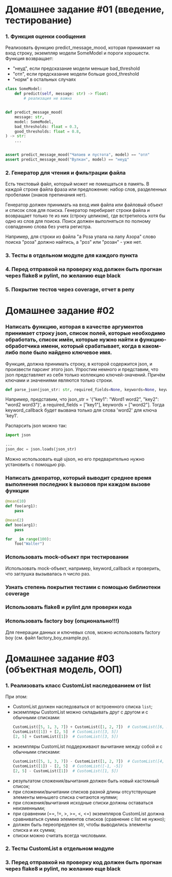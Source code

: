 # Домашнее задание #01 (введение, тестирование)

### 1. Функция оценки сообщения
Реализовать функцию predict_message_mood, которая приниамает на вход строку, экземпляр модели SomeModel и пороги хорошести.
Функция возвращает:
- "неуд", если предсказание модели меньше bad_threshold
- "отл", если предсказание модели больше good_threshold
- "норм" в остальных случаях

```py
class SomeModel:
    def predict(self, message: str) -> float:
        # реализация не важна


def predict_message_mood(
    message: str,
    model: SomeModel,
    bad_thresholds: float = 0.3,
    good_thresholds: float = 0.8,
) -> str:
    ...


assert predict_message_mood("Чапаев и пустота", model) == "отл"
assert predict_message_mood("Вулкан", model) == "неуд"
```

### 2. Генератор для чтения и фильтрации файла
Есть текстовый файл, который может не помещаться в память.
В каждой строке файла фраза или предложение: набор слов, разделенных пробелами (знаков препинания нет).

Генератор должен принимать на вход имя файла или файловый объект и список слов для поиска.
Генератор перебирает строки файла и возвращает только те из них (строку целиком), где встретилось хотя бы одно из слов для поиска.
Поиск должен выполняться по полному совпадению слова без учета регистра.

Например, для строки из файла "а Роза упала на лапу Азора" слово поиска "роза" должно найтись, а "роз" или "розан" - уже нет.

### 3. Тесты в отдельном модуле для каждого пункта

### 4. Перед отправкой на проверку код должен быть прогнан через flake8 и pylint, по желанию еще black

### 5. Покрытие тестов через coverage, отчет в репу


# Домашнее задание #02

### Написать функцию, которая в качестве аргументов принимает строку json, список полей, которые необходимо обработать, список имён, которые нужно найти и функцию-обработчика имени, который срабатывает, когда в каком-либо поле было найдено ключевое имя.

Функция, должна принимать строку, в которой содержится json, и произвести парсинг этого json.
Упростим немного и представим, что json представляет из себя только коллекцию ключей-значений.
Причём ключами и значениями являются только строки.

```py
def parse_json(json_str: str, required_fields=None, keywords=None, keyword_callback)
```

Например, представим, что json_str = '{"key1": "Word1 word2", "key2": "word2 word3"}', а required_fields = ["key1"], keywords = ["word2"]. Тогда keyword_callback будет вызвана только для слова 'word2' для ключа 'key1'.

Распарсить json можно так:
```py
import json

...
json_doc = json.loads(json_str)

```

Можно использовать ещё ujson, но его предварительно нужно установить с помощью pip.

### Написать декоратор, который выводит среднее время выполнения последних k вызовов при каждом вызове функции

```py
@mean(10)
def foo(arg1):
    pass

@mean(2)
def boo(arg1):
    pass

for _ in range(100):
    foo("Walter")
```

### Использовать mock-объект при тестировании
Использовать mock-объект, например, keyword_callback и проверить, что заглушка вызывалась n число раз.

### Узнать степень покрытия тестами с помощью библиотеки coverage

### Использовать flake8 и pylint для проверки кода

### Использовать factory boy (опционально!!!)
Для генерации данных и ключевых слов, можно использовать factory boy (см. файл factory_boy_example.py).


# Домашнее задание #03 (объектная модель, ООП)

### 1. Реализовать класс CustomList наследованием от list

При этом:
- CustomList должен наследоваться от встроенного списка `list`;
- экземпляры CustomList можно складывать друг с другом и с обычными списками:
  ```py
  CustomList([5, 1, 3, 7]) + CustomList([1, 2, 7])  # CustomList([6, 3, 10, 7])
  CustomList([1]) + [2, 5]  # CustomList([3, 5])
  [2, 5] + CustomList([1])  # CustomList([3, 5])
  ```
- экземпляры CustomList поддерживают вычитание между собой и с обычными списками:
  ```py
  CustomList([5, 1, 3, 7]) - CustomList([1, 2, 7])  # CustomList([4, -1, -4, 7])
  CustomList([1]) - [2, 5]  # CustomList([-1, -5])
  [2, 5] - CustomList([1])  # CustomList([1, 5])
  ```
- результатом сложения/вычитания должен быть новый кастомный список;
- при сложении/вычитании списков разной длины отсутствующие элементы меньшего списка считаются нулями;
- при сложения/вычитания исходные списки должны оставаться неизменными;
- при сравнении (==, !=, >, >=, <, <=) экземпляров CustomList должна сравниваться сумма элементов списков (сравнение с list не нужно);
- должен быть переопределен str, чтобы выводились элементы списка и их сумма;
- списки можно считать всегда числовыми.

### 2. Тесты CustomList в отдельном модуле

### 3. Перед отправкой на проверку код должен быть прогнан через flake8 и pylint, по желанию еще black

